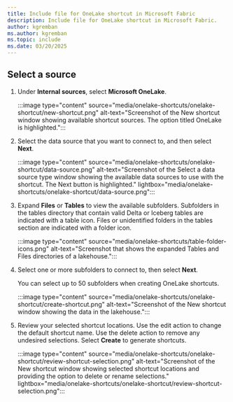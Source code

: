 ```yaml
---
title: Include file for OneLake shortcut in Microsoft Fabric
description: Include file for OneLake shortcut in Microsoft Fabric.
author: kgremban
ms.author: kgremban
ms.topic: include
ms.date: 03/20/2025
---
```

## Select a source

1. Under **Internal sources**, select **Microsoft OneLake**.

   :::image type="content" source="media/onelake-shortcuts/onelake-shortcut/new-shortcut.png" alt-text="Screenshot of the New shortcut window showing available shortcut sources. The option titled OneLake is highlighted.":::

1. Select the data source that you want to connect to, and then select **Next**.

   :::image type="content" source="media/onelake-shortcuts/onelake-shortcut/data-source.png" alt-text="Screenshot of the Select a data source type window showing the available data sources to use with the shortcut. The Next button is highlighted." lightbox="media/onelake-shortcuts/onelake-shortcut/data-source.png":::

1. Expand **Files** or **Tables** to view the available subfolders. Subfolders in the tables directory that contain valid Delta or Iceberg tables are indicated with a table icon. Files or unidentified folders in the tables section are indicated with a folder icon.

   :::image type="content" source="media/onelake-shortcuts/table-folder-icons.png" alt-text="Screenshot that shows the expanded Tables and Files directories of a lakehouse.":::


1. Select one or more subfolders to connect to, then select **Next**.

   You can select up to 50 subfolders when creating OneLake shortcuts.

   :::image type="content" source="media/onelake-shortcuts/onelake-shortcut/create-shortcut.png" alt-text="Screenshot of the New shortcut window showing the data in the lakehouse.":::

1. Review your selected shortcut locations. Use the edit action to change the default shortcut name. Use the delete action to remove any undesired selections. Select **Create** to generate shortcuts.

   :::image type="content" source="media/onelake-shortcuts/onelake-shortcut/review-shortcut-selection.png" alt-text="Screenshot of the New shortcut window showing selected shortcut locations and providing the option to delete or rename selections." lightbox="media/onelake-shortcuts/onelake-shortcut/review-shortcut-selection.png":::
